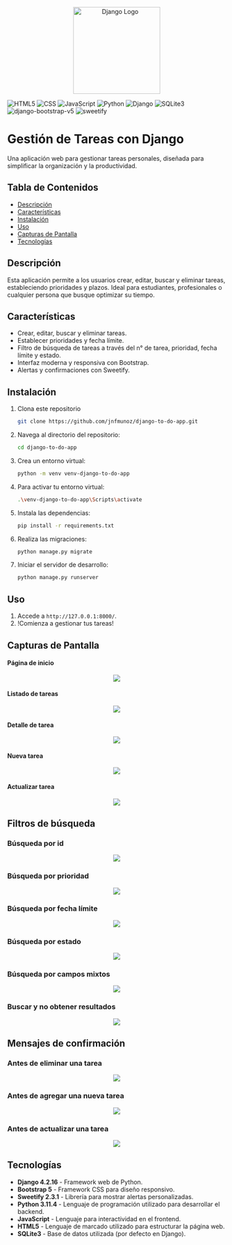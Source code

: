 <p align="center">
  <img src="screenshots/django-logo.png" alt="Django Logo" width="200">
</p>

![HTML5](https://img.shields.io/badge/HTML5-E34F26?style=flat&logo=html5&logoColor=white) 
![CSS](https://img.shields.io/badge/CSS-3-blue) ![JavaScript](https://img.shields.io/badge/JavaScript-ES6-yellow) ![Python](https://img.shields.io/badge/Python-3.11.4-blue) ![Django](https://img.shields.io/badge/Django-4.2.16-green) ![SQLite3](https://img.shields.io/badge/SQLite-3.39-blue) ![django-bootstrap-v5](https://img.shields.io/badge/django--bootstrap--v5-1.0.11-blueviolet) ![sweetify](https://img.shields.io/badge/sweetify-2.3.1-yellow)   

# Gestión de Tareas con Django
Una aplicación web para gestionar tareas personales, diseñada para simplificar la organización y la productividad.
## Tabla de Contenidos
- [Descripción](#descripción)
- [Características](#características)
- [Instalación](#instalación)
- [Uso](#uso)
- [Capturas de Pantalla](#capturas-de-pantalla)
- [Tecnologías](#tecnologías)

## Descripción
Esta aplicación permite a los usuarios crear, editar, buscar y eliminar tareas, estableciendo prioridades y plazos. Ideal para estudiantes, profesionales o cualquier persona que busque optimizar su tiempo.

## Características
- Crear, editar, buscar y eliminar tareas.
- Establecer prioridades y fecha límite.
- Filtro de búsqueda de tareas a través del n° de tarea, prioridad, fecha límite y estado.
- Interfaz moderna y responsiva con Bootstrap.
- Alertas y confirmaciones con Sweetify.

## Instalación
1. Clona este repositorio
	```bash
	git clone https://github.com/jnfmunoz/django-to-do-app.git
 	```

2. Navega al directorio del repositorio:
	``` bash
   	cd django-to-do-app
	```     
3. Crea un entorno virtual:
	```bash
	python -m venv venv-django-to-do-app
 	```    
4. Para activar tu entorno virtual:
	```bash
	.\venv-django-to-do-app\Scripts\activate
	```	
5. Instala las dependencias:
	```bash
	pip install -r requirements.txt
	```
6. Realiza las migraciones:
	```bash
   	python manage.py migrate
	```
7. Iniciar el servidor de desarrollo:
	```bash
	python manage.py runserver
	```
## Uso
1. Accede a `http://127.0.0.1:8000/`.
2. !Comienza a gestionar tus tareas!

## Capturas de Pantalla

#### Página de inicio
<p align="center">
  <img src="screenshots\index.PNG">
</p>

#### Listado de tareas
<p align="center">
  <img src="screenshots\task-list.PNG">
</p>

#### Detalle de tarea
<p align="center">
  <img src="screenshots\task-detail.PNG">
</p>

#### Nueva tarea
<p align="center">
  <img src="screenshots\new-task.PNG">
</p>

#### Actualizar tarea
<p align="center">
  <img src="screenshots\update-task.PNG">
</p>

## Filtros de búsqueda

### Búsqueda por id
<p align="center">
  <img src="screenshots\search-task-by-id.PNG">
</p>

### Búsqueda por prioridad
<p align="center">
  <img src="screenshots\search-task-by-priority.PNG">
</p>

### Búsqueda por fecha límite
<p align="center">
  <img src="screenshots\search-task-by-deadline.PNG">
</p>

### Búsqueda por estado
<p align="center">
  <img src="screenshots\search-task-by-status.PNG">
</p>

### Búsqueda por campos mixtos
<p align="center">
  <img src="screenshots\search-task-mixed.PNG">
</p>

### Buscar y no obtener resultados
<p align="center">
  <img src="screenshots\search-task-no-results.PNG">
</p>

## Mensajes de confirmación
### Antes de eliminar una tarea
<p align="center">
  <img src="screenshots\delete-task-confirm-message.PNG">
</p>

### Antes de agregar una nueva tarea
<p align="center">
  <img src="screenshots\new-task-confirm-message.PNG">
</p>

### Antes de actualizar una tarea
<p align="center">
  <img src="screenshots\update-task-confirm-message.PNG">
</p>

## Tecnologías
- **Django 4.2.16** - Framework web de Python.
- **Bootstrap 5** - Framework CSS para diseño responsivo.
- **Sweetify 2.3.1** - Librería para mostrar alertas personalizadas.
- **Python 3.11.4** - Lenguaje de programación utilizado para desarrollar el backend.
- **JavaScript** - Lenguaje para interactividad en el frontend.
- **HTML5** - Lenguaje de marcado utilizado para estructurar la página web.
- **SQLite3** - Base de datos utilizada (por defecto en Django).
